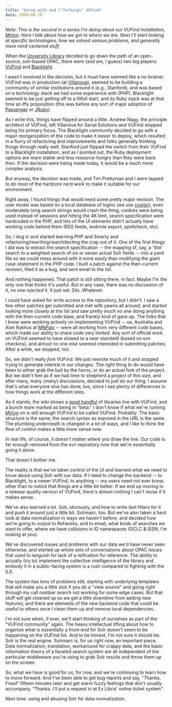 ```yaml
---
title: "Going with and \"forking\" VUFind"
date: 2009-08-19
---
```


*Note: This is the second in a series I'm doing about our VUFind installation, [Mirlyn](http://mirlyn.lib.umich.edu/). Here I talk about how we got to where we are. Next I'll start looking at specific technologies, how we solved various problems, and generally more nerd-centered stuff.*

When the [University Library](http://www.lib.umich.edu/) decided to go down the path of an open-source, solr-based OPAC, there were (and are, I guess) two big players: [VUFind](http://vufind.org/) and [Blacklight](http://projectblacklight.org/).

I wasn't involved in the decision, but it must have seemed like a no-brainer. VUFind was in production (at [Villanova](http://library.villanova.edu/Find)), seemed to be building a community of similar institutions around it (e.g., Stanford), and was based on a technology stack we had some experience with (PHP). Blacklight seemed to be just getting off to a fitfull start, and its Ruby stack was at that time an iffy proposition (this was before any sort of major adoption of [Passenger](http://www.modrails.com/) or [JRuby](http://jruby.org/)). 

As I write this, things have flipped around a little. Andrew Nagy, the principle architect of VUFind, left Villanova for Serial Solutions and VUFind stopped being his primary focus. The Blacklight community decided to go with a major reorganization of the code to make it easier to deploy, which resulted in a flurry of refactoring and improvements and folks generally thinking things through really well. Stanford just flipped the switch from their VUFind to a Blacklight installation, and as I pointed out, the Ruby deployment options are more stable and less resource-hungry than they were back then. If the decision were being made today, it would be a much more complex analysis. 

But anyway, the decision was made, and Tim Prettyman and I were tapped to do most of the hardcore nerd work to make it suitable for our environment. 

Right away, I found things that would need some pretty major revision. The user model was based on a local database of logins (we use [cosign](http://www.umich.edu/~umweb/software/cosign/)), even moderately-long search strings would crash the thing, cookies were being used instead of sessions and hitting the 4K limit, search specification were hardcoded in the PHP, and lots of the UI elements didn't actually have working code behind them (RSS feeds, endnote export, spellcheck, etc). 

So, I dug in and started learning PHP and Smarty and refactoring/rewriting/rearchitecting the crap out of it. One of the first things I did was to extract the search specification -- the mapping of, say, a 'title' search to a weighted search of six or seven actual Solr fields -- into a yaml file so we could mess around with it more easily than modifying the giant case-statement in the PHP code. I built a patch against the then-current revision, filed it as a bug, and sent email to the list. 

And nothing happened. That patch is still sitting there, in fact. Maybe I'm the only one that thinks it's useful. But in any case, there was no discussion of it, no one *rejected* it. It just sat. Sits. Whatever. 

I could have asked for write access to the repository, but I didn't. I saw a few other patches get submitted and met with yawns all around, and started looking more closely at the list and saw pretty much no one doing anything with the then-current code base, and frankly kind of gave up. The folks that I knew were working actively on implementing VUFind -- us, Australia and Alan Rykhus at  [MNPals](http://www.mnpals.net) -- were all working from very different code bases, which made our ability to share code very limited. Any sort of official work on VUFind seemed to have slowed to a near standstill (based on svn checkins), and almost no one else seemed interested in submitting patches. After a while, we stopped, too.  

So, we didn't really *fork* VUFind. We just rewrote much of it and stopped trying to generate interest in our changes. The *right* thing to do would have been to either grab the bull by the horns, or do an actual fork of the project. But we didn't feel as if we had time to shepherd a project of this size, and after many, many (*many*) discussions, decided to just do our thing. I assume that's what everyone else has done, too, since I see plenty of differences in how things work at the different sites. 

As it stands, the wiki shows a [good handful](http://vufind.org/about.php) of libraries live with VUFind, and a bunch more marked as being in "beta." I don't know if what we're running [Mirlyn](http://mirlyn.lib.umich.edu/) on is still enough VUFind to be called VUFind. Probably. The basic structure is the same, the search syntax as exposed in the URL is the same. The plumbing underneath is changed in a lot of ways, and I like to think the flow of control makes a little more sense now. 

In real life, of course, it doesn't matter where you draw the line. Our code is far enough removed from the svn repository now that we're essentially going it alone. 

That doesn't bother me. 

The reality is that we've taken control of the UI and learned what we need to know about using Solr with our data. If I need to change the backend -- to Blacklight, to a newer VUFind, to anything -- my users need not ever know, other than to notice that things are a little bit better. If we end up moving to a release-quality version of VUFind, there's almost nothing I can't reuse if it makes sense. 

We've also learned a lot. Solr, obviously, and how to write text filters for it and push it around just a little bit.  Solrmarc, too. But we've also taken a hard look at data normalization in ways we haven't before, and decided how we're going to output to Refworks, and to email, what kinds of searches we want to offer, where we have collisions in ID namespaces (OCLC & ISSN, I'm looking at you). 

We've discovered issues and problems with our data we'd have never seen otherwise, and started up whole sets of conversations about OPAC issues that used to languish for lack of a reification for reference.  The ability to actually (try to) implement the collective intelligence of the library and embody it in a public-facing system is a rush compared to fighting with the ILS. 

The system has tons of problems still, starting with underlying templates that will make you a little sick if you do a "view source" and going right through my call number search not working for some edge cases. But that stuff will get cleaned up as we get a little downtime from adding new features, and there are elements of the new backend code that could be useful to others once I clean them up and remove local dependencies. 

I'm not sure when, if ever, we'll start thinking of ourselves as part of the "VUFind community" again. The heavy intellectual lifting about how to organize what is essentially a front-end for Solr doesn't seem to be happening on the VUFind list. And to be honest, I'm not sure it should be. Solr is the real engine. Solrmarc is, for us right now, an important piece. Data normalization, translation, workaround for crappy data, and the basic information theory of a faceted search system are all independent of the particular middleware you're using to grab Solr results and throw them up on the screen. 

So, what we have is good for us, for now, and we're continuing to learn how to move forward. And I've been able to get bug reports and say, "Thanks, Fixed" fifteen minutes later and get warm fuzzy feelings that don't usually accompany, "Thanks. I'll put a request in at Ex Libris' online ticket system". 

Next time: using and abusing Solr for data normalization.
